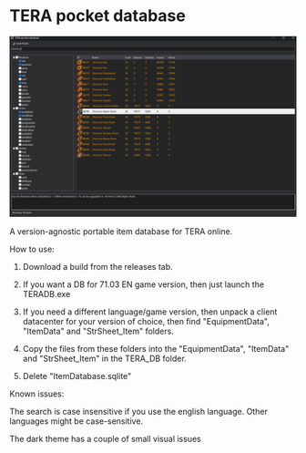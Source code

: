 # TERA pocket database

![tumbnail](imgs/tumb.png)

A version-agnostic portable item database for TERA online.

How to use:

1. Download a build from the releases tab.

2. If you want a DB for 71.03 EN game version, then just launch the TERADB.exe

3. If you need a different language/game version, then unpack a client datacenter for your version of choice, then find "EquipmentData", "ItemData" and "StrSheet_Item" folders.

4. Copy the files from these folders into the "EquipmentData", "ItemData" and "StrSheet_Item" in the TERA_DB folder.

5. Delete "ItemDatabase.sqlite"

Known issues:

The search is case insensitive if you use the english language. Other languages might be case-sensitive.

The dark theme has a couple of small visual issues
